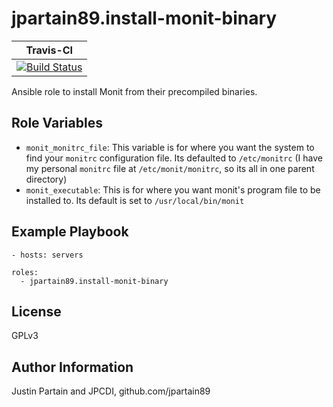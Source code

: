 # jpartain89.install-monit-binary

| **Travis-CI** |
| -------- |
| [![Build Status](https://travis-ci.org/jpartain89/ansible-role-monit-binaries.svg?branch=master)](https://travis-ci.org/jpartain89/ansible-role-monit-binaries) |

Ansible role to install Monit from their precompiled binaries.

## Role Variables

- `monit_monitrc_file`: This variable is for where you want the system to find your `monitrc` configuration file. Its defaulted to `/etc/monitrc` (I have my personal `monitrc` file at `/etc/monit/monitrc`, so its all in one parent directory)
- `monit_executable`: This is for where you want monit's program file to be installed to. Its default is set to `/usr/local/bin/monit`

## Example Playbook

    - hosts: servers

    roles:
      - jpartain89.install-monit-binary

## License

GPLv3

## Author Information

Justin Partain and JPCDI, github.com/jpartain89
